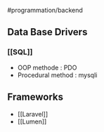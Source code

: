 #programmation/backend 

## Data Base Drivers

### [[SQL]]
- OOP methode : PDO
- Procedural method : mysqli

## Frameworks
- [[Laravel]]
- [[Lumen]]
